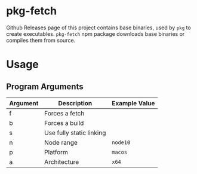 # pkg-fetch

Github Releases page of this project contains base binaries,
used by `pkg` to create executables. `pkg-fetch` npm package
downloads base binaries or compiles them from source.

# Usage

## Program Arguments

Argument | Description | Example Value
-------- | ----------- | -------------
f  | Forces a fetch
b | Forces a build
s | Use fully static linking
n | Node range | `node10`
p | Platform | `macos`
a  | Architecture | `x64`
